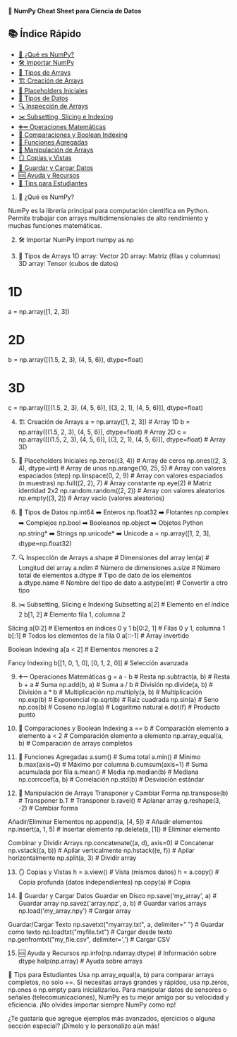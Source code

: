 <!-- filepath: /home/ctrl/git_hub/Analizis_de_Datos/Indice.md -->

🧠 **NumPy Cheat Sheet para Ciencia de Datos**

## 📚 Índice Rápido

- [🤔 ¿Qué es NumPy?](#qué-es-numpy)
- [🛠️ Importar NumPy](#importar-numpy)
- [🧩 Tipos de Arrays](#tipos-de-arrays)
- [🏗️ Creación de Arrays](#creación-de-arrays)
- [🥚 Placeholders Iniciales](#placeholders-iniciales)
- [🧬 Tipos de Datos](#tipos-de-datos)
- [🔍 Inspección de Arrays](#inspección-de-arrays)
- [✂️ Subsetting, Slicing e Indexing](#subsetting-slicing-e-indexing)
- [➕➖ Operaciones Matemáticas](#operaciones-matemáticas)
- [🟰 Comparaciones y Boolean Indexing](#comparaciones-y-boolean-indexing)
- [🧮 Funciones Agregadas](#funciones-agregadas)
- [🧩 Manipulación de Arrays](#manipulación-de-arrays)
- [🪞 Copias y Vistas](#copias-y-vistas)
- [💾 Guardar y Cargar Datos](#guardar-y-cargar-datos)
- [🆘 Ayuda y Recursos](#ayuda-y-recursos)
- [🚩 Tips para Estudiantes](#tips-para-estudiantes)

1. 🤔 ¿Qué es NumPy?

NumPy es la librería principal para computación científica en Python. Permite trabajar con arrays multidimensionales de alto rendimiento y muchas funciones matemáticas.

2. 🛠️ Importar NumPy
   import numpy as np

3. 🧩 Tipos de Arrays
   1D array: Vector
   2D array: Matriz (filas y columnas)
   3D array: Tensor (cubos de datos)

# 1D

a = np.array([1, 2, 3])

# 2D

b = np.array([(1.5, 2, 3), (4, 5, 6)], dtype=float)

# 3D

c = np.array([[(1.5, 2, 3), (4, 5, 6)], [(3, 2, 1), (4, 5, 6)]], dtype=float)

4. 🏗️ Creación de Arrays
   a = np.array([1, 2, 3]) # Array 1D
   b = np.array([(1.5, 2, 3), (4, 5, 6)], dtype=float) # Array 2D
   c = np.array([[(1.5, 2, 3), (4, 5, 6)], [(3, 2, 1), (4, 5, 6)]], dtype=float) # Array 3D

5. 🥚 Placeholders Iniciales
   np.zeros((3, 4)) # Array de ceros
   np.ones((2, 3, 4), dtype=int) # Array de unos
   np.arange(10, 25, 5) # Array con valores espaciados (step)
   np.linspace(0, 2, 9) # Array con valores espaciados (n muestras)
   np.full((2, 2), 7) # Array constante
   np.eye(2) # Matriz identidad 2x2
   np.random.random((2, 2)) # Array con valores aleatorios
   np.empty((3, 2)) # Array vacío (valores aleatorios)

6. 🧬 Tipos de Datos
   np.int64 ➡️ Enteros
   np.float32 ➡️ Flotantes
   np.complex ➡️ Complejos
   np.bool ➡️ Booleanos
   np.object ➡️ Objetos Python
   np.string* ➡️ Strings
   np.unicode* ➡️ Unicode
   a = np.array([1, 2, 3], dtype=np.float32)

7. 🔍 Inspección de Arrays
   a.shape # Dimensiones del array
   len(a) # Longitud del array
   a.ndim # Número de dimensiones
   a.size # Número total de elementos
   a.dtype # Tipo de dato de los elementos
   a.dtype.name # Nombre del tipo de dato
   a.astype(int) # Convertir a otro tipo

8. ✂️ Subsetting, Slicing e Indexing
   Subsetting
   a[2] # Elemento en el índice 2
   b[1, 2] # Elemento fila 1, columna 2

Slicing
a[0:2] # Elementos en índices 0 y 1
b[0:2, 1] # Filas 0 y 1, columna 1
b[:1] # Todos los elementos de la fila 0
a[::-1] # Array invertido

Boolean Indexing
a[a < 2] # Elementos menores a 2

Fancy Indexing
b[[1, 0, 1, 0], [0, 1, 2, 0]] # Selección avanzada

9. ➕➖ Operaciones Matemáticas
   g = a - b # Resta
   np.subtract(a, b) # Resta
   b + a # Suma
   np.add(b, a) # Suma
   a / b # División
   np.divide(a, b) # División
   a \* b # Multiplicación
   np.multiply(a, b) # Multiplicación
   np.exp(b) # Exponencial
   np.sqrt(b) # Raíz cuadrada
   np.sin(a) # Seno
   np.cos(b) # Coseno
   np.log(a) # Logaritmo natural
   e.dot(f) # Producto punto

10. 🟰 Comparaciones y Boolean Indexing
    a == b # Comparación elemento a elemento
    a < 2 # Comparación elemento a elemento
    np.array_equal(a, b) # Comparación de arrays completos

11. 🧮 Funciones Agregadas
    a.sum() # Suma total
    a.min() # Mínimo
    b.max(axis=0) # Máximo por columna
    b.cumsum(axis=1) # Suma acumulada por fila
    a.mean() # Media
    np.median(b) # Mediana
    np.corrcoef(a, b) # Correlación
    np.std(b) # Desviación estándar

12. 🧩 Manipulación de Arrays
    Transponer y Cambiar Forma
    np.transpose(b) # Transponer
    b.T # Transponer
    b.ravel() # Aplanar array
    g.reshape(3, -2) # Cambiar forma

Añadir/Eliminar Elementos
np.append(a, [4, 5]) # Añadir elementos
np.insert(a, 1, 5) # Insertar elemento
np.delete(a, [1]) # Eliminar elemento

Combinar y Dividir Arrays
np.concatenate((a, d), axis=0) # Concatenar
np.vstack((a, b)) # Apilar verticalmente
np.hstack((e, f)) # Apilar horizontalmente
np.split(a, 3) # Dividir array

13. 🪞 Copias y Vistas
    h = a.view() # Vista (mismos datos)
    h = a.copy() # Copia profunda (datos independientes)
    np.copy(a) # Copia

14. 💾 Guardar y Cargar Datos
    Guardar en Disco
    np.save('my_array', a) # Guardar array
    np.savez('array.npz', a, b) # Guardar varios arrays
    np.load('my_array.npy') # Cargar array

Guardar/Cargar Texto
np.savetxt("myarray.txt", a, delimiter=" ") # Guardar como texto
np.loadtxt("myfile.txt") # Cargar desde texto
np.genfromtxt("my_file.csv", delimiter=',') # Cargar CSV

15. 🆘 Ayuda y Recursos
    np.info(np.ndarray.dtype) # Información sobre dtype
    help(np.array) # Ayuda sobre arrays

🚩 Tips para Estudiantes
Usa np.array_equal(a, b) para comparar arrays completos, no solo ==.
Si necesitas arrays grandes y rápidos, usa np.zeros, np.ones o np.empty para inicializarlos.
Para manipular datos de sensores o señales (telecomunicaciones), NumPy es tu mejor amigo por su velocidad y eficiencia.
¡No olvides importar siempre NumPy como np!

¿Te gustaría que agregue ejemplos más avanzados, ejercicios o alguna sección especial? ¡Dímelo y lo personalizo aún más!
